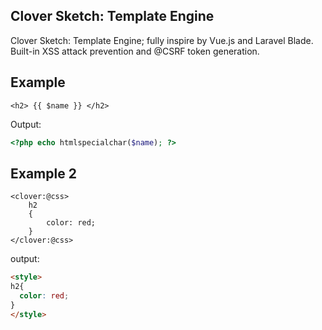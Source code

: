## Clover Sketch: Template Engine

Clover Sketch: Template Engine; fully inspire by Vue.js and Laravel Blade. Built-in XSS attack prevention and @CSRF token generation.

## Example
```vue
<h2> {{ $name }} </h2>
```
Output:
```php
<?php echo htmlspecialchar($name); ?>
```
## Example 2

```vue
<clover:@css>
    h2
    {
        color: red;
    }
</clover:@css>
```
output:
```html
<style>
h2{
  color: red;
}
</style>
```
